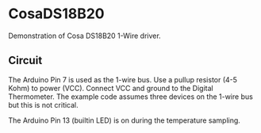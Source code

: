 CosaDS18B20
===========

Demonstration of Cosa DS18B20 1-Wire driver. 

Circuit
-------
The Arduino Pin 7 is used as the 1-wire bus. Use a pullup resistor
(4-5 Kohm) to power (VCC). Connect VCC and ground to the Digital
Thermometer. The example code assumes three devices on the 1-wire bus
but this is not critical. 

The Arduino Pin 13 (builtin LED) is on during the temperature
sampling. 

